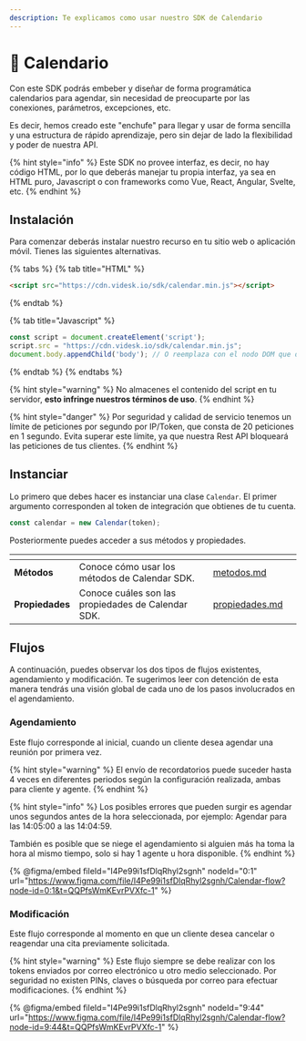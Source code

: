 ```yaml
---
description: Te explicamos como usar nuestro SDK de Calendario
---
```


# 📅 Calendario

Con este SDK podrás embeber y diseñar de forma programática calendarios para agendar, sin necesidad de preocuparte por las conexiones, parámetros, excepciones, etc.

Es decir, hemos creado este "enchufe" para llegar y usar de forma sencilla y una estructura de rápido aprendizaje, pero sin dejar de lado la flexibilidad y poder de nuestra API.

{% hint style="info" %}
Este SDK no provee interfaz, es decir, no hay código HTML, por lo que deberás manejar tu propia interfaz, ya sea en HTML puro, Javascript o con frameworks como Vue, React, Angular, Svelte, etc.
{% endhint %}

## Instalación

Para comenzar deberás instalar nuestro recurso en tu sitio web o aplicación móvil. Tienes las siguientes alternativas.

{% tabs %}
{% tab title="HTML" %}
```html
<script src="https://cdn.videsk.io/sdk/calendar.min.js"></script>
```
{% endtab %}

{% tab title="Javascript" %}
```javascript
const script = document.createElement('script');
script.src = "https://cdn.videsk.io/sdk/calendar.min.js";
document.body.appendChild('body'); // O reemplaza con el nodo DOM que desees
```
{% endtab %}
{% endtabs %}

{% hint style="warning" %}
No almacenes el contenido del script en tu servidor, **esto infringe nuestros términos de uso**.
{% endhint %}

{% hint style="danger" %}
Por seguridad y calidad de servicio tenemos un límite de peticiones por segundo por IP/Token, que consta de 20 peticiones en 1 segundo. Evita superar este límite, ya que nuestra Rest API bloqueará las peticiones de tus clientes.
{% endhint %}

## Instanciar

Lo primero que debes hacer es instanciar una clase `Calendar`. El primer argumento corresponden al token de integración que obtienes de tu cuenta.

```javascript
const calendar = new Calendar(token);
```

Posteriormente puedes acceder a sus métodos y propiedades.

<table data-card-size="large" data-view="cards"><thead><tr><th></th><th></th><th></th><th data-hidden data-card-target data-type="content-ref"></th><th data-hidden data-card-cover data-type="files"></th></tr></thead><tbody><tr><td><strong>Métodos</strong></td><td>Conoce cómo usar los métodos de Calendar SDK.</td><td></td><td><a href="metodos.md">metodos.md</a></td><td></td></tr><tr><td><strong>Propiedades</strong></td><td>Conoce cuáles son las propiedades de Calendar SDK.</td><td></td><td><a href="propiedades.md">propiedades.md</a></td><td></td></tr></tbody></table>

## Flujos

A continuación, puedes observar los dos tipos de flujos existentes, agendamiento y modificación. Te sugerimos leer con detención de esta manera tendrás una visión global de cada uno de los pasos involucrados en el agendamiento.

### Agendamiento

Este flujo corresponde al inicial, cuando un cliente desea agendar una reunión por primera vez.

{% hint style="warning" %}
El envío de recordatorios puede suceder hasta 4 veces en diferentes periodos según la configuración realizada, ambas para cliente y agente.
{% endhint %}

{% hint style="info" %}
Los posibles errores que pueden surgir es agendar unos segundos antes de la hora seleccionada, por ejemplo: Agendar para las 14:05:00 a las 14:04:59.



También es posible que se niege el agendamiento si alguien más ha toma la hora al mismo tiempo, solo si hay 1 agente u hora disponible.
{% endhint %}

{% @figma/embed fileId="I4Pe99i1sfDlqRhyl2sgnh" nodeId="0:1" url="https://www.figma.com/file/I4Pe99i1sfDlqRhyl2sgnh/Calendar-flow?node-id=0:1&t=QQPfsWmKEvrPVXfc-1" %}

### Modificación

Este flujo corresponde al momento en que un cliente desea cancelar o reagendar una cita previamente solicitada.

{% hint style="warning" %}
Este flujo siempre se debe realizar con los tokens enviados por correo electrónico u otro medio seleccionado. Por seguridad no existen PINs, claves o búsqueda por correo para efectuar modificaciones.
{% endhint %}

{% @figma/embed fileId="I4Pe99i1sfDlqRhyl2sgnh" nodeId="9:44" url="https://www.figma.com/file/I4Pe99i1sfDlqRhyl2sgnh/Calendar-flow?node-id=9:44&t=QQPfsWmKEvrPVXfc-1" %}

